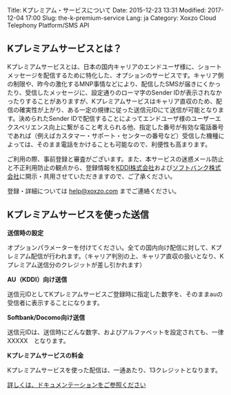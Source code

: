 Title: Kプレミアム・サービスについて
Date: 2015-12-23 13:31
Modified: 2017-12-04 17:00
Slug: the-k-premium-service
Lang: ja
Category: Xoxzo Cloud Telephony Platform/SMS API

## Kプレミアムサービスとは？

Kプレミアムサービスとは、日本の国内キャリアのエンドユーザ様に、ショートメッセージを配信するために特化した、オプションのサービスです。キャリア側の制限や、昨今の激化するMNP事情などにより、配信したSMSが届きにくかったり、受信したメッセージに、設定通りのローマ字のSender IDが表示されなかったりすることがありますが、Kプレミアムサービスはキャリア直収のため、配信の確実性が上がり、ある一定の規律に従った送信元IDにて送信が可能となります。決められたSender IDで配信することによってエンドユーザ様のユーザーエクスペリエンス向上に繋がること考えられる他、指定した番号が有効な電話番号であれば（例えばカスタマー・サポート・センターの番号など）受信した機種によっては、そのまま電話をかけることも可能なので、利便性も高まります。

ご利用の際、事前登録と審査がございます。また、本サービスの迷惑メール防止と不正利用防止の観点から、登録情報を[KDDI株式会社](http://www.kddi.com/)および[ソフトバンク株式会社](https://www.softbank.jp/)に開示・共用させていただきますので、ご了承ください。

登録・詳細については [help@xoxzo.com](mailto:help@xoxzo.com) までご連絡ください。

## Kプレミアムサービスを使った送信

__送信時の設定__

オプションパラメーターを付けてください。全ての国内向け配信に対して、Kプレミアム配信が行われます。（キャリア判別の上、キャリア直収の扱いとなり、Kプレミアム送信分のクレジットが差し引かれます）

__AU（KDDI）向け送信__

送信元IDとしてKプレミアムサービスご登録時に指定した数字を、そのままauの受信者に表示することになります。

__Softbank/Docomo向け送信__

送信元IDは、送信時にどんな数字、およびアルファベットを設定されても、一律　XXXXX　となります。

__Kプレミアムサービスの料金__

Kプレミアムサービスを使った配信は、一通あたり、13クレジットとなります。

[詳しくは、ドキュメンテーションをご参照ください](http://docs.xoxzo.com/ja/sms.html#jp-specific-optional-parameters)


